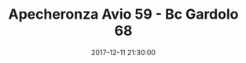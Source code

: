 ---
title: Apecheronza Avio 59 - Bc Gardolo 68
date: 2017-12-11 21:30:00
squadra-a: Apecheronza Avio
punteggio-a: 59
squadra-b: Bc Gardolo
punteggio-b: 68
partite/squadra: promozione-17-18
luogo: PALESTRA
categoria: promozione
---